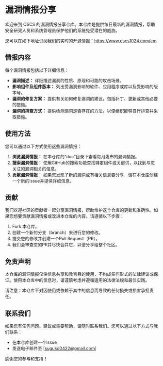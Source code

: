 # 漏洞情报分享

欢迎来到 OSCS 的漏洞情报分享仓库。本仓库是提供每日最新的漏洞情报，帮助安全研究人员和系统管理员保护他们的系统免受潜在的威胁。

您可以在如下地址订阅我们的实时的开源情报：https://www.oscs1024.com/cm

## 情报内容

每个漏洞情报包括以下详细信息：

- **漏洞描述：** 详细描述漏洞的性质、原理和可能的攻击场景。
- **影响组件及组件版本：** 列出受漏洞影响的软件、应用程序或库以及受影响的版本号。
- **漏洞的修复方案：** 提供有关如何修复漏洞的建议，包括补丁、更新或其他必要的措施。
- **漏洞的排查方式：** 提供检测漏洞是否存在的方法，以便组织能够自行排查并采取措施。

## 使用方法

您可以通过以下方式使用这些漏洞情报：

1. **浏览漏洞情报：** 在本仓库的“doc”目录下查看每月发布的漏洞情报。
2. **搜索漏洞情报：** 使用GitHub的搜索功能查找特定组件或关键词，以找到与您关注的漏洞相关的信息。
3. **贡献漏洞情报：** 如果您发现了新的漏洞或有相关信息要分享，请在本仓库创建一个新的Issue并提供详细信息。

## 贡献

我们欢迎社区的贡献者一起分享漏洞情报，帮助维护这个仓库的更新和准确性。如果您想要贡献漏洞情报或改进本仓库的内容，请遵循以下步骤：

1. Fork 本仓库。
2. 创建一个新的分支（branch）来进行您的修改。
3. 提交您的修改并创建一个Pull Request（PR）。
4. 我们会审查您的PR并尽快合并它，以便分享给整个社区。

## 免责声明

本仓库的漏洞情报仅供信息共享和教育目的使用，不构成任何形式的法律建议或保证。使用本仓库中的信息时，请谨慎考虑并遵循适用的法律法规和最佳实践。

请注意：本仓库不对因使用或依赖于其中的信息而导致的任何损失或损害承担责任。

## 联系我们

如果您有任何问题、建议或需要帮助，请随时联系我们。您可以通过以下方式与我们联系：

- 在本仓库创建一个Issue
- 发送电子邮件至 [sugusd0422@gmail.com]

感谢您的参与和支持！

